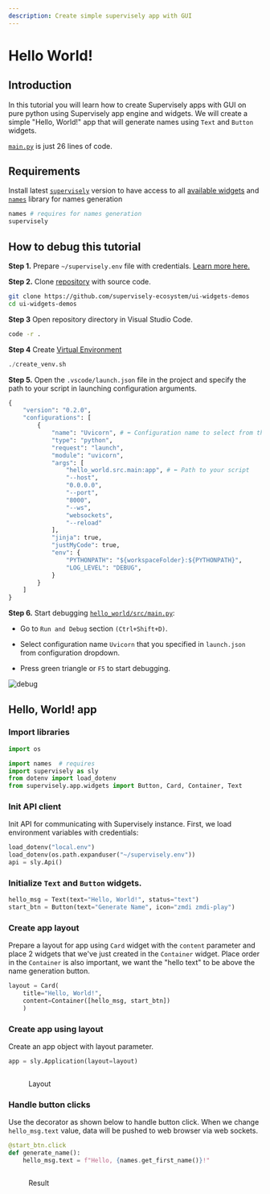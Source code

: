 ```yaml
---
description: Create simple supervisely app with GUI
---
```


# Hello World!

## Introduction

In this tutorial you will learn how to create Supervisely apps with GUI on pure python using Supervisely app engine and widgets. We will create a simple "Hello, World!" app that will generate names using `Text` and `Button` widgets.

[`main.py`](https://github.com/supervisely-ecosystem/ui-widgets-demos/blob/master/hello_world/src/main.py) is just 26 lines of code.

## Requirements

Install latest [`supervisely`](https://pypi.org/project/supervisely/) version to have access to all [available widgets](https://ecosystem.supervise.ly/docs/table) and [`names`](https://pypi.org/project/names/) library for names generation

```python
names # requires for names generation
supervisely
```

## How to debug this tutorial

**Step 1.** Prepare `~/supervisely.env` file with credentials. [Learn more here.](../../getting-started/basics-of-authentication.md#how-to-use-in-python)

**Step 2.** Clone [repository](https://github.com/supervisely-ecosystem/ui-widgets-demos) with source code.

```bash
git clone https://github.com/supervisely-ecosystem/ui-widgets-demos
cd ui-widgets-demos
```

**Step 3** Open repository directory in Visual Studio Code.

```bash
code -r .
```

**Step 4** Create [Virtual Environment](https://docs.python.org/3/library/venv.html)

```python
./create_venv.sh
```

**Step 5.** Open the `.vscode/launch.json` file in the project and specify the path to your script in launching configuration arguments.

```python
{
    "version": "0.2.0",
    "configurations": [
        {
            "name": "Uvicorn", # ⬅️ Configuration name to select from the dropdown menu in "Run and Debug" section
            "type": "python",
            "request": "launch",
            "module": "uvicorn",
            "args": [
                "hello_world.src.main:app", # ⬅️ Path to your script
                "--host",
                "0.0.0.0",
                "--port",
                "8000",
                "--ws",
                "websockets",
                "--reload"
            ],
            "jinja": true,
            "justMyCode": true,
            "env": {
                "PYTHONPATH": "${workspaceFolder}:${PYTHONPATH}",
                "LOG_LEVEL": "DEBUG",
            }
        }
    ]
}
```

                                                            
**Step 6.** Start debugging [`hello_world/src/main.py`](https://github.com/supervisely-ecosystem/ui-widgets-demos/blob/master/hello_world/src/main.py):

  - Go to `Run and Debug` section `(Ctrl+Shift+D)`.

  - Select configuration name `Uvicorn` that you specified in `launch.json` from configuration dropdown.

  - Press green triangle or `F5` to start debugging. 

  ![debug](https://github.com/supervisely/developer-portal/assets/79905215/234e3216-01e5-4a1e-9705-f47c879d7aed)

## Hello, World! app

### Import libraries

```python
import os

import names  # requires
import supervisely as sly
from dotenv import load_dotenv
from supervisely.app.widgets import Button, Card, Container, Text
```

### Init API client

Init API for communicating with Supervisely instance. First, we load environment variables with credentials:

```python
load_dotenv("local.env")
load_dotenv(os.path.expanduser("~/supervisely.env"))
api = sly.Api()
```

### Initialize `Text` and `Button` widgets.

```python
hello_msg = Text(text="Hello, World!", status="text")
start_btn = Button(text="Generate Name", icon="zmdi zmdi-play")
```

### Create app layout

Prepare a layout for app using `Card` widget with the `content` parameter and place 2 widgets that we've just created in the `Container` widget. Place order in the `Container` is also important, we want the "hello text" to be above the name generation button.

```python
layout = Card(
    title="Hello, World!", 
    content=Container([hello_msg, start_btn])
    )
```

### Create app using layout

Create an app object with layout parameter.

```python
app = sly.Application(layout=layout)
```

<figure><img src="https://user-images.githubusercontent.com/48913536/194583142-06d801c8-fe97-4429-9d9a-6bac720eefda.png" alt=""><figcaption><p>Layout</p></figcaption></figure>

### Handle button clicks

Use the decorator as shown below to handle button click. When we change `hello_msg.text` value, data will be pushed to web browser via web sockets.

```python
@start_btn.click
def generate_name():
    hello_msg.text = f"Hello, {names.get_first_name()}!"
```

<figure><img src="https://user-images.githubusercontent.com/48913536/194533336-6983fbd9-c6dc-4f44-867d-aec8526d9a64.gif" alt=""><figcaption><p>Result</p></figcaption></figure>
